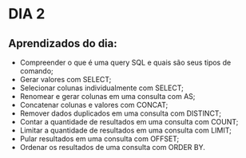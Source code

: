 # DIA 2

## Aprendizados do dia:
* Compreender o que é uma query SQL e quais são seus tipos de comando;
* Gerar valores com SELECT;
* Selecionar colunas individualmente com SELECT;
* Renomear e gerar colunas em uma consulta com AS;
* Concatenar colunas e valores com CONCAT;
* Remover dados duplicados em uma consulta com DISTINCT;
* Contar a quantidade de resultados em uma consulta com COUNT;
* Limitar a quantidade de resultados em uma consulta com LIMIT;
* Pular resultados em uma consulta com OFFSET;
* Ordenar os resultados de uma consulta com ORDER BY.